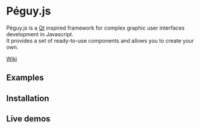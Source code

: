 # Péguy.js
Péguy.js is a [Qt](https://www.qt.io/) inspired framework for complex graphic user interfaces development in Javascript.</br>
It provides a set of ready-to-use components and allows you to create your own.

[Wiki](https://github.com/Killfaeh/Peguy.js/wiki)

## Examples

## Installation

## Live demos
